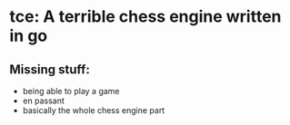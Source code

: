 # tce: A terrible chess engine written in go

## Missing stuff:
- being able to play a game
- en passant
- basically the whole chess engine part
